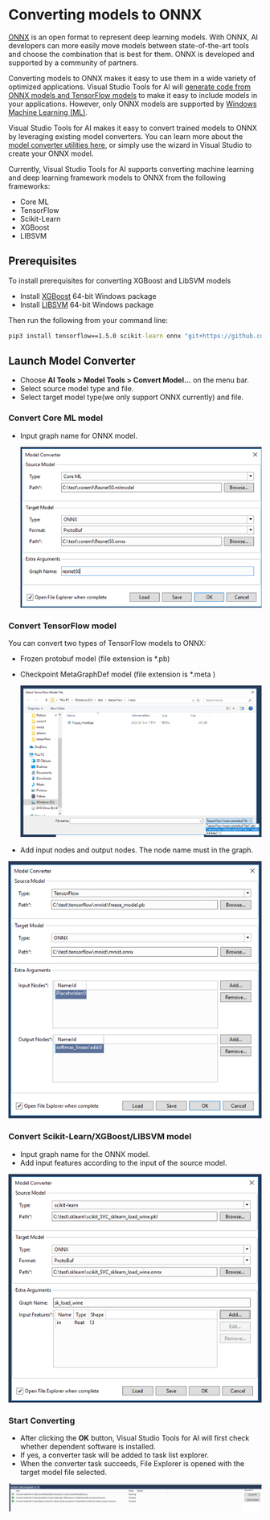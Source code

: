 # Converting models to ONNX
[ONNX](https://onnx.ai/) is an open format to represent deep learning models. With ONNX, AI developers can more easily move models between state-of-the-art tools and choose the combination that is best for them. ONNX is developed and supported by a community of partners.

Converting models to ONNX makes it easy to use them in a wide variety of optimized applications. Visual Studio Tools for AI will [generate code from ONNX models and TensorFlow models](model-inference.md) to make it easy to include models in your applications. However, only ONNX models are supported by [Windows Machine Learning (ML)](https://docs.microsoft.com/en-us/windows/uwp/machine-learning/).

Visual Studio Tools for AI makes it easy to convert trained models to ONNX by leveraging existing model converters. You can learn more about the [model converter utilities here](https://github.com/onnx/onnx), or simply use the wizard in Visual Studio to create your ONNX model.

Currently, Visual Studio Tools for AI supports converting machine learning and deep learning framework models to ONNX from the following frameworks:
- Core ML
- TensorFlow
- Scikit-Learn
- XGBoost
- LIBSVM

## Prerequisites
To install prerequisites for converting XGBoost and LibSVM models 
- Install [XGBoost](https://www.lfd.uci.edu/~gohlke/pythonlibs/#xgboost) 64-bit Windows package
- Install [LIBSVM](https://www.lfd.uci.edu/~gohlke/pythonlibs/#libsvm)  64-bit Windows package

Then run the following from your command line:
```cmd
pip3 install tensorflow==1.5.0 scikit-learn onnx "git+https://github.com/apple/coremltools@v0.8" onnxmltools winmltools "git+https://github.com/onnx/tensorflow-onnx.git@r0.1"
```

## Launch Model Converter
- Choose **AI Tools > Model Tools > Convert Model...** on the menu bar.
- Select source model type and file.
- Select target model type(we only support ONNX currently) and file.

### Convert Core ML model
- Input graph name for ONNX model.

    ![Convert CoreML](./media/model-converter/coreml.png)

### Convert TensorFlow model
You can convert two types of TensorFlow models to ONNX:
- Frozen protobuf model (file extension is *.pb)
- Checkpoint MetaGraphDef model (file extension is *.meta )

    ![Open folder](./media/model-converter/tensorflow-checkpoint.png)

- Add input nodes and output nodes. The node name must in the graph.

![Convert TensorFlow](./media/model-converter/tensorflow.png)

### Convert Scikit-Learn/XGBoost/LIBSVM model
- Input graph name for the ONNX model.
- Add input features according to the input of the source model.

![Convert Sckikit](./media/model-converter/sklearn.png)

### Start Converting
- After clicking the **OK** button, Visual Studio Tools for AI will first check whether dependent software is installed.
- If yes, a converter task will be added to task list explorer. 
- When the converter task succeeds, File Explorer is opened with the target model file selected.

![Convert Tasklist](./media/model-converter/tasklist.png)
